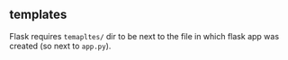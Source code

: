 ## templates

Flask requires `temapltes/` dir to be next to the file in which flask app was created (so next to `app.py`).
